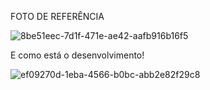 FOTO DE REFERÊNCIA

![8be51eec-7d1f-471e-ae42-aafb916b16f5](https://github.com/user-attachments/assets/6bca3648-a735-4c54-9a38-10742c948313)

E como está o desenvolvimento!

![ef09270d-1eba-4566-b0bc-abb2e82f29c8](https://github.com/user-attachments/assets/6fa0f1d4-f9d4-4488-a141-9a6bcefb81fd)
